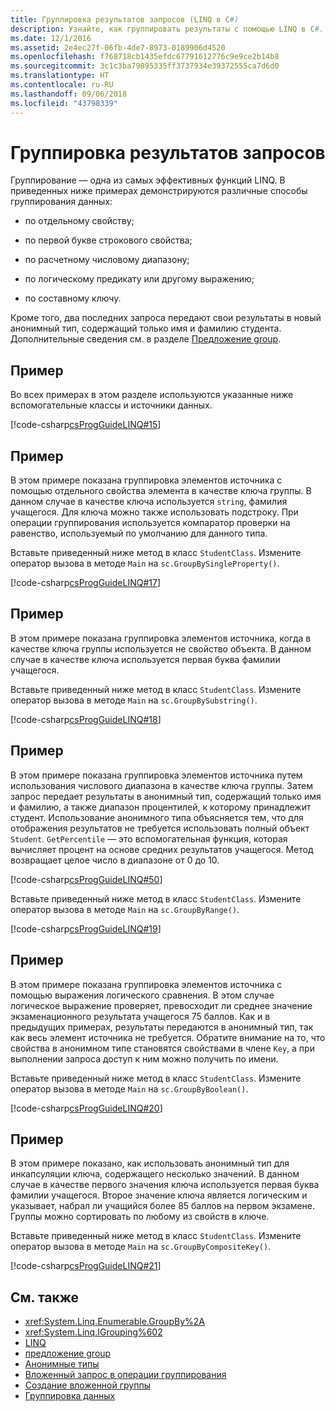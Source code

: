 ```yaml
---
title: Группировка результатов запросов (LINQ в C#)
description: Узнайте, как группировать результаты с помощью LINQ в C#.
ms.date: 12/1/2016
ms.assetid: 2e4ec27f-06fb-4de7-8973-0189906d4520
ms.openlocfilehash: f768718cb1435efdc67791612776c9e9ce2b14b8
ms.sourcegitcommit: 3c1c3ba79895335ff3737934e39372555ca7d6d0
ms.translationtype: HT
ms.contentlocale: ru-RU
ms.lasthandoff: 09/06/2018
ms.locfileid: "43798339"
---
```

# <a name="group-query-results"></a>Группировка результатов запросов

Группирование — одна из самых эффективных функций LINQ. В приведенных ниже примерах демонстрируются различные способы группирования данных:

- по отдельному свойству;

- по первой букве строкового свойства;

- по расчетному числовому диапазону;

- по логическому предикату или другому выражению;

- по составному ключу.

Кроме того, два последних запроса передают свои результаты в новый анонимный тип, содержащий только имя и фамилию студента. Дополнительные сведения см. в разделе [Предложение group](../language-reference/keywords/group-clause.md).

## <a name="example"></a>Пример

Во всех примерах в этом разделе используются указанные ниже вспомогательные классы и источники данных.

[!code-csharp[csProgGuideLINQ#15](~/samples/snippets/csharp/concepts/linq/how-to-group-query-results_1.cs)]

## <a name="example"></a>Пример

В этом примере показана группировка элементов источника с помощью отдельного свойства элемента в качестве ключа группы. В данном случае в качестве ключа используется `string`, фамилия учащегося. Для ключа можно также использовать подстроку. При операции группирования используется компаратор проверки на равенство, используемый по умолчанию для данного типа.

Вставьте приведенный ниже метод в класс `StudentClass`. Измените оператор вызова в методе `Main` на `sc.GroupBySingleProperty()`.

[!code-csharp[csProgGuideLINQ#17](~/samples/snippets/csharp/concepts/linq/how-to-group-query-results_2.cs)]

## <a name="example"></a>Пример

В этом примере показана группировка элементов источника, когда в качестве ключа группы используется не свойство объекта. В данном случае в качестве ключа используется первая буква фамилии учащегося.

Вставьте приведенный ниже метод в класс `StudentClass`. Измените оператор вызова в методе `Main` на `sc.GroupBySubstring()`.

[!code-csharp[csProgGuideLINQ#18](~/samples/snippets/csharp/concepts/linq/how-to-group-query-results_3.cs)]

## <a name="example"></a>Пример

В этом примере показана группировка элементов источника путем использования числового диапазона в качестве ключа группы. Затем запрос передает результаты в анонимный тип, содержащий только имя и фамилию, а также диапазон процентилей, к которому принадлежит студент. Использование анонимного типа объясняется тем, что для отображения результатов не требуется использовать полный объект `Student`. `GetPercentile` — это вспомогательная функция, которая вычисляет процент на основе средних результатов учащегося. Метод возвращает целое число в диапазоне от 0 до 10.

[!code-csharp[csProgGuideLINQ#50](~/samples/snippets/csharp/concepts/linq/how-to-group-query-results_4.cs)]

Вставьте приведенный ниже метод в класс `StudentClass`. Измените оператор вызова в методе `Main` на `sc.GroupByRange()`.

[!code-csharp[csProgGuideLINQ#19](~/samples/snippets/csharp/concepts/linq/how-to-group-query-results_5.cs)]

## <a name="example"></a>Пример

В этом примере показана группировка элементов источника с помощью выражения логического сравнения. В этом случае логическое выражение проверяет, превосходит ли среднее значение экзаменационного результата учащегося 75 баллов. Как и в предыдущих примерах, результаты передаются в анонимный тип, так как весь элемент источника не требуется. Обратите внимание на то, что свойства в анонимном типе становятся свойствами в члене `Key`, а при выполнении запроса доступ к ним можно получить по имени.

Вставьте приведенный ниже метод в класс `StudentClass`. Измените оператор вызова в методе `Main` на `sc.GroupByBoolean()`.

[!code-csharp[csProgGuideLINQ#20](~/samples/snippets/csharp/concepts/linq/how-to-group-query-results_6.cs)]

## <a name="example"></a>Пример

В этом примере показано, как использовать анонимный тип для инкапсуляции ключа, содержащего несколько значений. В данном случае в качестве первого значения ключа используется первая буква фамилии учащегося. Второе значение ключа является логическим и указывает, набрал ли учащийся более 85 баллов на первом экзамене. Группы можно сортировать по любому из свойств в ключе.

Вставьте приведенный ниже метод в класс `StudentClass`. Измените оператор вызова в методе `Main` на `sc.GroupByCompositeKey()`.

[!code-csharp[csProgGuideLINQ#21](~/samples/snippets/csharp/concepts/linq/how-to-group-query-results_7.cs)]

## <a name="see-also"></a>См. также

- <xref:System.Linq.Enumerable.GroupBy%2A>  
- <xref:System.Linq.IGrouping%602>  
- [LINQ](index.md)  
- [предложение group](../language-reference/keywords/group-clause.md)  
- [Анонимные типы](../programming-guide/classes-and-structs/anonymous-types.md)  
- [Вложенный запрос в операции группирования](perform-a-subquery-on-a-grouping-operation.md)  
- [Создание вложенной группы](create-a-nested-group.md)  
- [Группировка данных](../programming-guide/concepts/linq/grouping-data.md)  